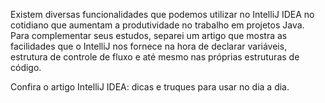 Existem diversas funcionalidades que podemos utilizar no IntelliJ IDEA no cotidiano que aumentam a produtividade no trabalho em projetos Java. Para complementar seus estudos, separei um artigo que mostra as facilidades que o IntelliJ nos fornece na hora de declarar variáveis, estrutura de controle de fluxo e até mesmo nas próprias estruturas de código.

Confira o artigo IntelliJ IDEA: dicas e truques para usar no dia a dia.
